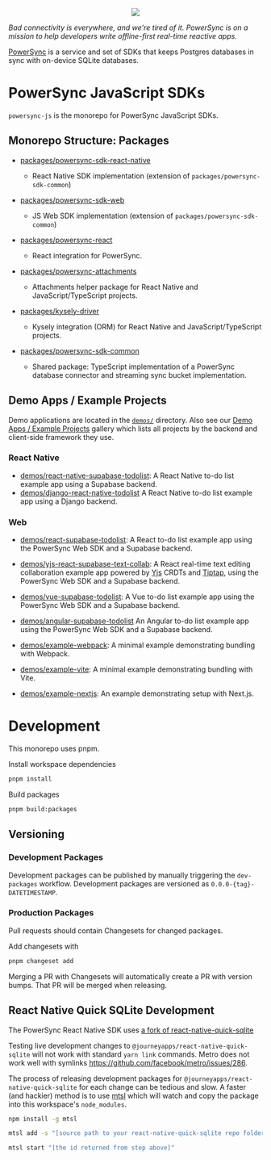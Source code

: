 <p align="center">
  <a href="https://www.powersync.com" target="_blank"><img src="https://github.com/powersync-ja/.github/assets/19345049/602bafa0-41ce-4cee-a432-56848c278722"/></a>
</p>

_Bad connectivity is everywhere, and we're tired of it. PowerSync is on a mission to help developers write offline-first real-time reactive apps._

[PowerSync](https://powersync.com) is a service and set of SDKs that keeps Postgres databases in sync with on-device SQLite databases.

# PowerSync JavaScript SDKs

`powersync-js` is the monorepo for PowerSync JavaScript SDKs.

## Monorepo Structure: Packages

- [packages/powersync-sdk-react-native](./packages/powersync-sdk-react-native/README.md)

  - React Native SDK implementation (extension of `packages/powersync-sdk-common`)

- [packages/powersync-sdk-web](./packages/powersync-sdk-web/README.md)

  - JS Web SDK implementation (extension of `packages/powersync-sdk-common`)

- [packages/powersync-react](./packages/powersync-react/README.md)

  - React integration for PowerSync.

- [packages/powersync-attachments](./packages/powersync-attachments/README.md)

  - Attachments helper package for React Native and JavaScript/TypeScript projects.

- [packages/kysely-driver](./packages/kysely-driver/README.md)

  - Kysely integration (ORM) for React Native and JavaScript/TypeScript projects.

- [packages/powersync-sdk-common](./packages/powersync-sdk-common/README.md)
  - Shared package: TypeScript implementation of a PowerSync database connector and streaming sync bucket implementation.

## Demo Apps / Example Projects

Demo applications are located in the [`demos/`](./demos/) directory. Also see our [Demo Apps / Example Projects](https://docs.powersync.com/resources/demo-apps-example-projects) gallery which lists all projects by the backend and client-side framework they use.

### React Native

- [demos/react-native-supabase-todolist](./demos/react-native-supabase-todolist): A React Native to-do list example app using a Supabase backend.
- [demos/django-react-native-todolist](./demos/django-react-native-todolist) A React Native to-do list example app using a Django backend.

### Web

- [demos/react-supabase-todolist](./demos/react-supabase-todolist/README.md): A React to-do list example app using the PowerSync Web SDK and a Supabase backend.
- [demos/yjs-react-supabase-text-collab](./demos/yjs-react-supabase-text-collab/README.md): A React real-time text editing collaboration example app powered by [Yjs](https://github.com/yjs/yjs) CRDTs and [Tiptap](https://tiptap.dev/), using the PowerSync Web SDK and a Supabase backend.
- [demos/vue-supabase-todolist](./demos/vue-supabase-todolist/README.md): A Vue to-do list example app using the PowerSync Web SDK and a Supabase backend.
- [demos/angular-supabase-todolist](./demos/angular-supabase-todolist/README.md) An Angular to-do list example app using the PowerSync Web SDK and a Supabase backend.

- [demos/example-webpack](./demos/example-webpack/README.md): A minimal example demonstrating bundling with Webpack.
- [demos/example-vite](./demos/example-vite/README.md): A minimal example demonstrating bundling with Vite.
- [demos/example-nextjs](./demos/example-nextjs/README.md): An example demonstrating setup with Next.js.

# Development

This monorepo uses pnpm.

Install workspace dependencies

```bash
pnpm install
```

Build packages

```bash
pnpm build:packages
```

## Versioning

### Development Packages

Development packages can be published by manually triggering the `dev-packages` workflow. Development packages are versioned as `0.0.0-{tag}-DATETIMESTAMP`.

### Production Packages

Pull requests should contain Changesets for changed packages.

Add changesets with

```Bash
pnpm changeset add
```

Merging a PR with Changesets will automatically create a PR with version bumps. That PR will be merged when releasing.

## React Native Quick SQLite Development

The PowerSync React Native SDK uses [a fork of react-native-quick-sqlite](https://github.com/powersync-ja/react-native-quick-sqlite)

Testing live development changes to `@journeyapps/react-native-quick-sqlite` will not work with standard `yarn link` commands. Metro does not work well with symlinks <https://github.com/facebook/metro/issues/286>.

The process of releasing development packages for `@journeyapps/react-native-quick-sqlite` for each change can be tedious and slow. A faster (and hackier) method is to use [mtsl](https://www.npmjs.com/package/mtsl) which will watch and copy the package into this workspace's `node_modules`.

```bash
npm install -g mtsl
```

```bash
mtsl add -s "[source path to your react-native-quick-sqlite repo folder]" -d "[this workspaces root node_modules folder]"/@journeyapps/react-native-quick-sqlite
```

```bash
mtsl start "[the id returned from step above]"
```

